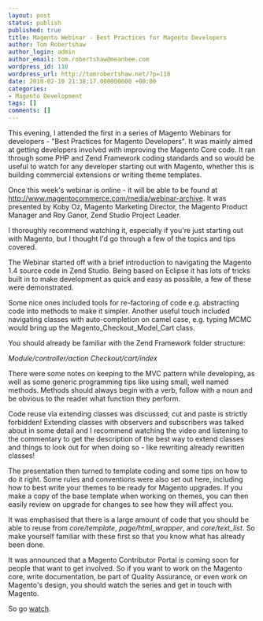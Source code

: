 ```yaml
---
layout: post
status: publish
published: true
title: Magento Webinar - Best Practices for Magento Developers
author: Tom Robertshaw
author_login: admin
author_email: tom.robertshaw@meanbee.com
wordpress_id: 118
wordpress_url: http://tomrobertshaw.net/?p=118
date: 2010-02-10 21:38:17.000000000 +00:00
categories:
- Magento Development
tags: []
comments: []
---
```

This evening, I attended the first in a series of Magento Webinars for developers - "Best Practices for Magento Developers".  It was mainly aimed at getting developers involved with improving the Magento Core code.  It ran through some PHP and Zend Framework coding standards and so would be useful to watch for any developer starting out with Magento, whether this is building commercial extensions or writing theme templates.

Once this week's webinar is online - it will be able to be found at <a href="http://www.magentocommerce.com/media/webinar-archive">http://www.magentocommerce.com/media/webinar-archive</a>.  It was presented by Koby Oz, Magento Marketing Director, the Magento Product Manager and Roy Ganor, Zend Studio Project Leader.

I thoroughly recommend watching it, especially if you're just starting out with Magento, but I thought I'd go through a few of the topics and tips covered.

The Webinar started off with a brief introduction to navigating the Magento 1.4 source code in Zend Studio.  Being based on Eclipse it has lots of tricks built in to make development as quick and easy as possible, a few of these were demonstrated.

Some nice ones included tools for re-factoring of code  e.g. abstracting code into methods to make it simpler.  Another useful touch included navigating classes with auto-completion on camel case, e.g. typing MCMC would bring up the Magento_Checkout_Model_Cart class.

You should already be familiar with the Zend Framework folder structure:

<em>Module/controller/action
Checkout/cart/index</em>

There were some notes on keeping to the MVC pattern while developing, as well as some generic programming tips like using small, well named methods.  Methods should always begin with a verb, follow with a noun and be obvious to the reader what function they perform.  

Code reuse via extending classes was discussed; cut and paste is strictly forbidden!  Extending classes with observers and subscribers was talked about in some detail and I recommend watching the video and listening to the commentary to get the description of the best way to extend classes and things to look out for when doing so - like rewriting already rewritten classes!

The presentation then turned to template coding and some tips on how to do it right.  Some rules and conventions were also set out here, including how to best write your themes to be ready for Magento upgrades.  If you make a copy of the base template when working on themes, you can then easily review on upgrade for changes to see how they will affect you.

It was emphasised that there is a large amount of code that you should be able to reuse from <em>core/template</em>, <em>page/html_wrapper</em>, and <em>core/text_list</em>.  So make yourself familiar with these first so that you know what has already been done.

It was announced that a Magento Contributor Portal is coming soon for people that want to get involved.  So if you want to work on the Magento core, write documentation, be part of Quality Assurance, or even work on Magento's design, you should watch the series and get in touch with Magento. 

So go <a href="http://www.magentocommerce.com/media/webinar-archive">watch</a>.
